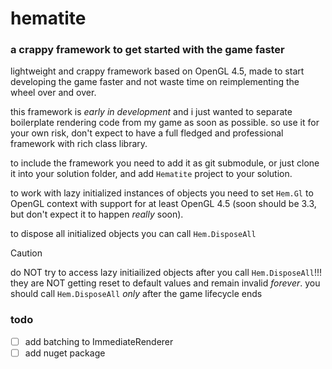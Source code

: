 # hematite
### a crappy framework to get started with the game faster
lightweight and crappy framework based on OpenGL 4.5, made to start developing the game faster
and not waste time on reimplementing the wheel over and over.

this framework is *early in development* and i just wanted to separate boilerplate rendering code 
from my game as soon as possible. so use it for your own risk, don't expect to have a full fledged and
professional framework with rich class library.

to include the framework you need to add it as git submodule, or just clone it into your solution
folder, and add `Hematite` project to your solution.

to work with lazy initialized instances of objects you need to set `Hem.Gl` to OpenGL context with
support for at least OpenGL 4.5 (soon should be 3.3, but don't expect it to happen *really* soon).

to dispose all initialized objects you can call `Hem.DisposeAll`
> [!CAUTION]
> do NOT try to access lazy initiailized objects after you call `Hem.DisposeAll`!!!
> they are NOT getting reset to default values and remain invalid *forever*.
> you should call `Hem.DisposeAll` *only* after the game lifecycle ends

### todo
- [ ] add batching to ImmediateRenderer
- [ ] add nuget package
